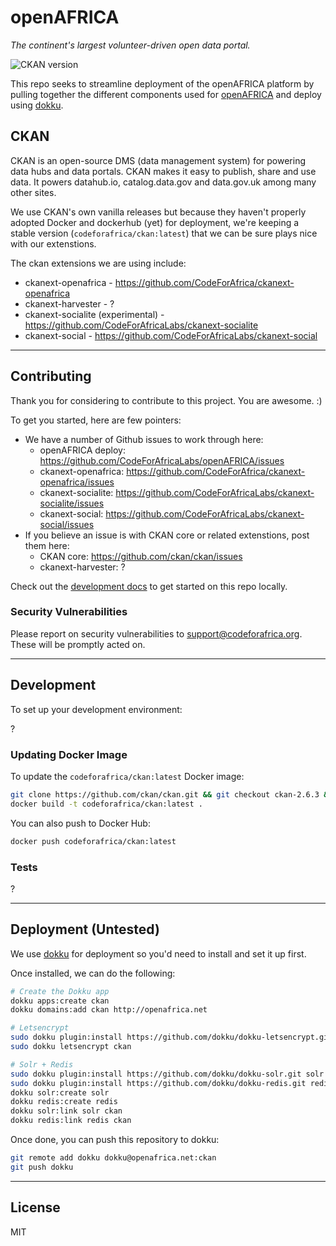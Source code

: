 # openAFRICA
*The continent's largest volunteer-driven open data portal.*

![CKAN version](https://img.shields.io/badge/CKAN-v2.6.3-brightgreen.svg)

This repo seeks to streamline deployment of the openAFRICA platform by pulling together the different components used for [openAFRICA](https://openafrica.net/) and deploy using [dokku](http://dokku.viewdocs.io/dokku/).

## CKAN

CKAN is an open-source DMS (data management system) for powering data hubs and data portals. CKAN makes it easy to publish, share and use data. It powers datahub.io, catalog.data.gov and data.gov.uk among many other sites.

We use CKAN's own vanilla releases but because they haven't properly adopted Docker and dockerhub (yet) for deployment, we're keeping a stable version (`codeforafrica/ckan:latest`) that we can be sure plays nice with our extenstions.

The ckan extensions we are using include:

- ckanext-openafrica - https://github.com/CodeForAfrica/ckanext-openafrica
- ckanext-harvester - ?
- ckanext-socialite (experimental) - https://github.com/CodeForAfricaLabs/ckanext-socialite
- ckanext-social - https://github.com/CodeForAfricaLabs/ckanext-social


---

## Contributing

Thank you for considering to contribute to this project. You are awesome. :)

To get you started, here are few pointers:

- We have a number of Github issues to work through here:
  - openAFRICA deploy: https://github.com/CodeForAfricaLabs/openAFRICA/issues
  - ckanext-openafrica: https://github.com/CodeForAfrica/ckanext-openafrica/issues
  - ckanext-socialite: https://github.com/CodeForAfricaLabs/ckanext-socialite/issues
  - ckanext-social: https://github.com/CodeForAfricaLabs/ckanext-social/issues
- If you believe an issue is with CKAN core or related extenstions, post them here:
  - CKAN core: https://github.com/ckan/ckan/issues
  - ckanext-harvester: ?

Check out the [development docs](#development) to get started on this repo locally.


### Security Vulnerabilities

Please report on security vulnerabilities to support@codeforafrica.org. These will be promptly acted on.

---

## Development

<!-- We should make a docker-compose.yml for this. -->

To set up your development environment:

?


### Updating Docker Image

To update the `codeforafrica/ckan:latest` Docker image:
```sh
git clone https://github.com/ckan/ckan.git && git checkout ckan-2.6.3 && cd ckan
docker build -t codeforafrica/ckan:latest .
```

You can also push to Docker Hub:
```sh
docker push codeforafrica/ckan:latest
```


### Tests

?

---

## Deployment (Untested)

We use [dokku](http://dokku.viewdocs.io/dokku/) for deployment so you'd need to install and set it up first.

Once installed, we can do the following:
```sh
# Create the Dokku app
dokku apps:create ckan
dokku domains:add ckan http://openafrica.net

# Letsencrypt
sudo dokku plugin:install https://github.com/dokku/dokku-letsencrypt.git
sudo dokku letsencrypt ckan

# Solr + Redis
sudo dokku plugin:install https://github.com/dokku/dokku-solr.git solr
sudo dokku plugin:install https://github.com/dokku/dokku-redis.git redis
dokku solr:create solr
dokku redis:create redis
dokku solr:link solr ckan
dokku redis:link redis ckan
```

Once done, you can push this repository to dokku:

```sh
git remote add dokku dokku@openafrica.net:ckan
git push dokku
```

---

## License

MIT 
